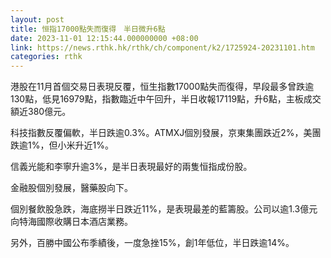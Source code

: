 ```yaml
---
layout: post
title: 恒指17000點失而復得　半日微升6點
date: 2023-11-01 12:15:44.000000000 +08:00
link: https://news.rthk.hk/rthk/ch/component/k2/1725924-20231101.htm
categories: rthk
---
```


港股在11月首個交易日表現反覆，恒生指數17000點失而復得，早段最多曾跌逾130點，低見16979點，指數臨近中午回升，半日收報17119點，升6點，主板成交額近380億元。

科技指數反覆偏軟，半日跌逾0.3%。ATMXJ個別發展，京東集團跌近2%，美團跌逾1%，但小米升近1%。

信義光能和李寧升逾3%，是半日表現最好的兩隻恒指成份股。

金融股個別發展，醫藥股向下。

個別餐飲股急跌，海底撈半日跌近11%，是表現最差的藍籌股。公司以逾1.3億元向特海國際收購日本酒店業務。

另外，百勝中國公布季績後，一度急挫15%，創1年低位，半日跌逾14%。
